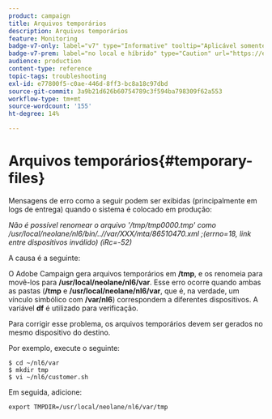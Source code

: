 ```yaml
---
product: campaign
title: Arquivos temporários
description: Arquivos temporários
feature: Monitoring
badge-v7-only: label="v7" type="Informative" tooltip="Aplicável somente ao Campaign Classic v7"
badge-v7-prem: label="no local e híbrido" type="Caution" url="https://experienceleague.adobe.com/docs/campaign-classic/using/installing-campaign-classic/architecture-and-hosting-models/hosting-models-lp/hosting-models.html?lang=pt-BR" tooltip="Aplica-se somente a implantações locais e híbridas"
audience: production
content-type: reference
topic-tags: troubleshooting
exl-id: e77800f5-c0ae-446d-8ff3-bc8a18c97dbd
source-git-commit: 3a9b21d626b60754789c3f594ba798309f62a553
workflow-type: tm+mt
source-wordcount: '155'
ht-degree: 14%

---
```


# Arquivos temporários{#temporary-files}



Mensagens de erro como a seguir podem ser exibidas (principalmente em logs de entrega) quando o sistema é colocado em produção:

*Não é possível renomear o arquivo &#39;/tmp/tmp0000.tmp&#39; como /usr/local/neolane/nl6/bin/..//var/XXX/mta/86510470.xml ;(errno=18, link entre dispositivos inválido) (iRc=-52)*

A causa é a seguinte:

O Adobe Campaign gera arquivos temporários em **/tmp**, e os renomeia para movê-los para **/usr/local/neolane/nl6/var**. Esse erro ocorre quando ambas as pastas (**/tmp** e **/usr/local/neolane/nl6/var**, que é, na verdade, um vínculo simbólico com **/var/nl6**) correspondem a diferentes dispositivos. A variável **df** é utilizado para verificação.

Para corrigir esse problema, os arquivos temporários devem ser gerados no mesmo dispositivo do destino.

Por exemplo, execute o seguinte:

```
$ cd ~/nl6/var
$ mkdir tmp
$ vi ~/nl6/customer.sh
```

Em seguida, adicione:

```
export TMPDIR=/usr/local/neolane/nl6/var/tmp 
```
